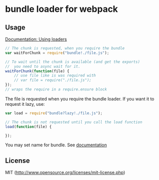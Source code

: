 # bundle loader for webpack

## Usage

[Documentation: Using loaders](http://webpack.github.io/docs/using-loaders.html)

``` javascript
// The chunk is requested, when you require the bundle
var waitForChunk = require("bundle!./file.js");

// To wait until the chunk is available (and get the exports)
//  you need to async wait for it.
waitForChunk(function(file) {
	// use file like is was required with
	// var file = require("./file.js");
});
// wraps the require in a require.ensure block
```

The file is requested when you require the bundle loader. If you want it to request it lazy, use:

``` javascript
var load = require("bundle?lazy!./file.js");

// The chunk is not requested until you call the load function
load(function(file) {

});
```

You may set name for bundle. See [documentation](https://github.com/webpack/loader-utils#interpolatename)

## License

MIT (http://www.opensource.org/licenses/mit-license.php)
